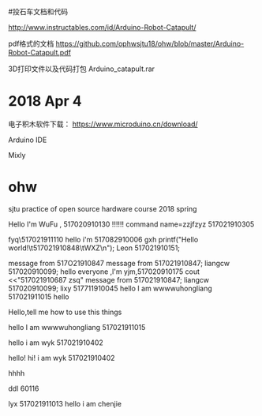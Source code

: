 #投石车文档和代码

http://www.instructables.com/id/Arduino-Robot-Catapult/

pdf格式的文档
https://github.com/ophwsjtu18/ohw/blob/master/Arduino-Robot-Catapult.pdf

3D打印文件以及代码打包
Arduino_catapult.rar


# 2018 Apr 4 
电子积木软件下载：
https://www.microduino.cn/download/

Arduino IDE

Mixly

# ohw
sjtu practice of open source hardware course 2018 spring

Hello I'm WuFu , 517020910130
!!!!!!
command
name=zzjfzyz
517021910305





fyq\517021911110
hello  i'm 517082910006 gxh
printf("Hello world!\t517021910848\tWXZ\n");
Leon 517021910151;

message from 517O21910847
message from 517021910847;
liangcw 517020910099;
hello everyone ,l'm yjm,517020910175
cout <<"517021910687 zsq"
message from 517021910847;
liangcw 517020910099;
lixy 517711910045
hello I am wwwwuhongliang 517021911015
hello


Hello,tell me how to use this things


hello I am wwwwuhongliang 517021911015

hello i am wyk 517021910402


hello!
hi! i am wyk 517021910402

hhhh

ddl 60116

lyx 517021911013
hello i am chenjie

